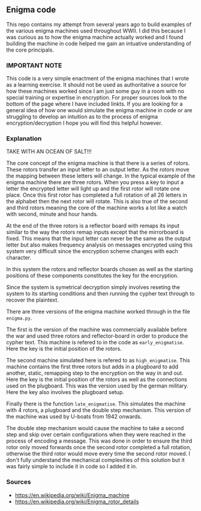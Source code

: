 ## Enigma code ##

This repo contains my attempt from several years ago to build examples of the various enigma machines used throughout WWII.
I did this because I was curious as to how the enigma machine actually worked and I found building the machine in code helped me gain an intuative understanding of the core principals. 

### IMPORTANT NOTE ###

This code is a very simple enactment of the enigma machines that I wrote as a learning exercise. It should not be used as authoritative a source for how these machines worked since I am just some guy in a room with no special training or expertise in encryption. For proper sources look to the bottom of the page where I have included linkts. If you are looking for a general idea of how one would simulate the enigma machine in code or are struggling to develop an intuition as to the process of enigma encryption/decryption I hope you will find this helpful however.

### Explanation ###

TAKE WITH AN OCEAN OF SALT!!!

The core concept of the enigma machine is that there is a series of rotors. These rotors transfer an input letter to an output letter. As the rotors move the mapping between these letters will change. In the typical example of the enigma machine there are three rotors. When you press a key to input a letter the encrypted letter will light up and the first rotor will rotate one place. Once this first rotor has completed a full rotation of all 26 letters in the alphabet then the next rotor will rotate. This is also true of the second and third rotors meaning the core of the machine works a lot like a watch with second, minute and hour hands. 

At the end of the three rotors is a reflector board with remaps its input similar to the way the rotors remap inputs except that the mirrorboard is fixed. This means that the input letter can never be the same as the output letter but also makes frequency analysis on messages encrypted using this system very difficult since the encryption scheme changes with each character.

In this system the rotors and reflector boards chosen as well as the starting positions of these components constitutes the key for the encryption. 

Since the system is symetrical decryption simply involves reseting the system to its starting conditions and then running the cypher text through to recover the plaintext.

There are three versions of the enigma machine worked through in the file `enigma.py`.

The first is the version of the machine was commercially available before the war and used three rotors and reflector-board in order to produce the cypher text. This machine is refered to in the code as `early_enigmatise`. Here the key is the initial position of the rotors. 

The second machine simulated here is refered to as `high_enigmatise`. This machine contains the first three rotors but adds in a plugboard to add another, static, remapping step to the encryption on the way in and out. Here the key is the initial position of the rotors as well as the connections used on the plugboard. This was the version used by the german military. Here the key also involves the plugboard setup.

 Finally there is the function `late_enigmatise`. This simulates the machine with 4 rotors, a plugboard and the double step mechanism. This version of the machine was used by U-boats from 1942 onwards.

The double step mechanism would cause the machine to take a second step and skip over certain configurations when they were reached in the process of encoding a message. This was done in order to ensure the third rotor only moved forwards once the second rotor completed a full rotation, otherwise the third rotor would move every time the second rotor moved. I don't fully understand the mechanical complexities of this solution but it was fairly simple to include it in code so I added it in.

### Sources ###

* https://en.wikipedia.org/wiki/Enigma_machine
* https://en.wikipedia.org/wiki/Enigma_rotor_details